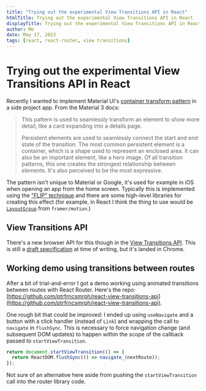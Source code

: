```yaml
---
title: "Trying out the experimental View Transitions API in React"
htmlTitle: Trying out the experimental View Transitions API in React
displayTitle: Trying out the experimental View Transitions API in React
author: Me
date: May 17, 2023
tags: [react, react-router, view transitions]
---
```


# Trying out the experimental View Transitions API in React

Recently I wanted to implement Material UI's [container transform pattern](https://m3.material.io/styles/motion/transitions/transition-patterns#b67cba74-6240-4663-a423-d537b6d21187) in a side project app. From the Material 3 docs:

> This pattern is used to seamlessly transform an element to show more detail, like a card expanding into a details page.
>
> Persistent elements are used to seamlessly connect the start and end state of the transition. The most common persistent element is a container, which is a shape used to represent an enclosed area. It can also be an important element, like a hero image. Of all transition patterns, this one creates the strongest relationship between elements. It's also perceived to be the most expressive.

The pattern isn't unique to Material or Google, it's used for example in iOS when opening an app from the home screen.
Typically this is implemented using the ["FLIP" technique](https://aerotwist.com/blog/flip-your-animations/) and there are some high-level libraries for creating this effect (for example, in React I think the thing to use would be [`LayoutGroup`](https://www.framer.com/motion/layout-group/) from `framer/motion`.)

## View Transitions API

There's a new browser API for this though in the [View Transitions API](https://developer.mozilla.org/en-US/docs/Web/API/View_Transitions_API).
This is still a [draft specification](https://drafts.csswg.org/css-view-transitions-1/) at time of writing, but it's landed in Chrome.

## Working demo using transitions between routes

After a bit of trial-and-error I got a demo working using animated transitions between routes with React Router. Here's the repo: [https://github.com/ptrfrncsmrph/react-view-transitions-api](https://github.com/ptrfrncsmrph/react-view-transitions-api).

One rough bit that could be improved: I ended up using `useNavigate` and a button with a click handler (instead of `Link`) and wrapping the call to `navigate` in `flushSync`. This is necessary to force navigation change (and subsequent DOM updates) to happen within the scope of the callback passed to `startViewTransition`.

```ts
return document.startViewTransition(() => {
  return ReactDOM.flushSync(() => navigate_(nextRoute));
});
```

Not sure of an alternative here aside from pushing the `startViewTransition` call into the router library code.
